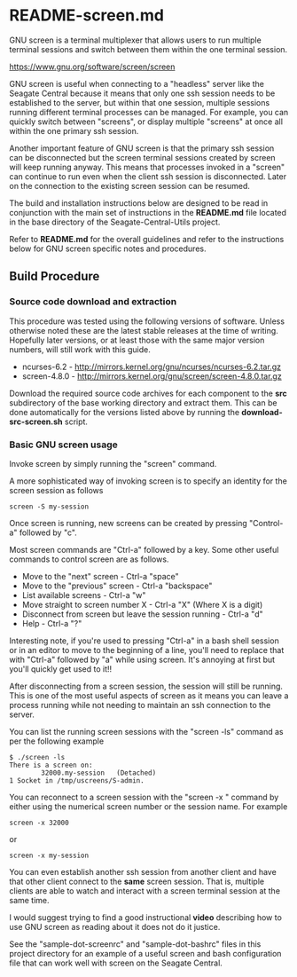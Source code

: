 # README-screen.md
GNU screen is a terminal multiplexer that allows users to run multiple
terminal sessions and switch between them within the one terminal
session.

https://www.gnu.org/software/screen/screen

GNU screen is useful when connecting to a "headless" server like
the Seagate Central because it means that only one ssh session 
needs to be established to the server, but within that one 
session, multiple sessions running different terminal processes
can be managed. For example, you can quickly switch between "screens",
or display multiple "screens" at once all within the one primary
ssh session.

Another important feature of GNU screen is that the primary ssh
session can be disconnected but the screen terminal sessions created
by screen will keep running anyway. This means that processes invoked
in a "screen" can continue to run even when the client ssh session is
disconnected. Later on the connection to the existing screen session
can be resumed.

The build and installation instructions below are designed to be
read in conjunction with the main set of instructions in the
**README.md** file located in the base directory of the
Seagate-Central-Utils project. 

Refer to **README.md** for the overall guidelines and refer to the
instructions below for GNU screen specific notes and procedures.

## Build Procedure
### Source code download and extraction
This procedure was tested using the following versions of software.
Unless otherwise noted these are the latest stable releases at the
time of writing. Hopefully later versions, or at least those with
the same major version numbers, will still work with this guide.

* ncurses-6.2 - http://mirrors.kernel.org/gnu/ncurses/ncurses-6.2.tar.gz    
* screen-4.8.0 - http://mirrors.kernel.org/gnu/screen/screen-4.8.0.tar.gz

Download the required source code archives for each component to 
the **src** subdirectory of the base working directory and extract
them. This can be done automatically for the versions listed above
by running the **download-src-screen.sh** script.

### Basic GNU screen usage
Invoke screen by simply running the "screen" command.

A more sophisticated way of invoking screen is to specify an identity
for the screen session as follows

    screen -S my-session

Once screen is running, new screens can be created by pressing
"Control-a" followed by "c".

Most screen commands are "Ctrl-a" followed by a key. Some other
useful commands to control screen are as follows.

* Move to the "next" screen - Ctrl-a  "space"
* Move to the "previous" screen - Ctrl-a  "backspace"
* List available screens - Ctrl-a  "w"
* Move straight to screen number X - Ctrl-a  "X" (Where X is a digit)
* Disconnect from screen but leave the session running - Ctrl-a  "d"
* Help - Ctrl-a  "?"

Interesting note, if you're used to pressing "Ctrl-a" in a bash
shell session or in an editor to move to the beginning of a line,
you'll need to replace that with "Ctrl-a" followed by "a" while
using screen. It's annoying at first but you'll quickly get used to 
it!!

After disconnecting from a screen session, the session will still
be running. This is one of the most useful aspects of screen as 
it means you can leave a process running while not needing to
maintain an ssh connection to the server.

You can list the running screen sessions with the "screen -ls"
command as per the following example

    $ ./screen -ls
    There is a screen on:
            32000.my-session   (Detached)
    1 Socket in /tmp/uscreens/S-admin.

You can reconnect to a screen session with the "screen -x " command
by either using the numerical screen number or the session name.
For example

    screen -x 32000
    
or

    screen -x my-session

You can even establish another ssh session from another client
and have that other client connect to the **same** screen session. 
That is, multiple clients are able to watch and interact with a
screen terminal session at the same time.

I would suggest trying to find a good instructional **video**
describing how to use GNU screen as reading about it does not do
it justice.

See the "sample-dot-screenrc" and "sample-dot-bashrc" files in
this project directory for an example of a useful screen
and bash configuration file that can work well with screen
on the Seagate Central.

